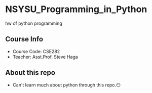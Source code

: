 # NSYSU_Programming_in_Python
hw of python programming

## Course Info
* Course Code: CSE282
* Teacher: Asst.Prof. Steve Haga

## About this repo
* Can't learn much about python through this repo.😶
